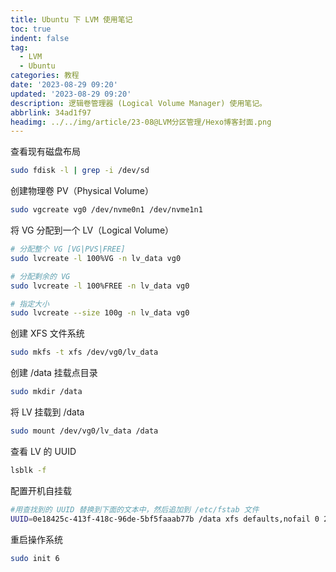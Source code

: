 ```yaml
---
title: Ubuntu 下 LVM 使用笔记
toc: true
indent: false
tag:
  - LVM
  - Ubuntu
categories: 教程
date: '2023-08-29 09:20'
updated: '2023-08-29 09:20'
description: 逻辑卷管理器 (Logical Volume Manager) 使用笔记。
abbrlink: 34ad1f97
headimg: ../../img/article/23-08@LVM分区管理/Hexo博客封面.png
---
```


查看现有磁盘布局

```bash
sudo fdisk -l | grep -i /dev/sd
```

创建物理卷 PV（Physical Volume）

```bash
sudo vgcreate vg0 /dev/nvme0n1 /dev/nvme1n1 
```

将 VG 分配到一个 LV（Logical Volume）

```bash
# 分配整个 VG [VG|PVS|FREE]
sudo lvcreate -l 100%VG -n lv_data vg0

# 分配剩余的 VG
sudo lvcreate -l 100%FREE -n lv_data vg0

# 指定大小
sudo lvcreate --size 100g -n lv_data vg0
```

创建 XFS 文件系统

```bash
sudo mkfs -t xfs /dev/vg0/lv_data
```

创建 /data 挂载点目录

```bash
sudo mkdir /data
```

将 LV 挂载到 /data

```bash
sudo mount /dev/vg0/lv_data /data
```

查看 LV 的 UUID

```bash
lsblk -f
```

配置开机自挂载

```bash
#用查找到的 UUID 替换到下面的文本中，然后追加到 /etc/fstab 文件
UUID=0e18425c-413f-418c-96de-5bf5faaab77b /data xfs defaults,nofail 0 2
```

重启操作系统

```bash
sudo init 6
```
